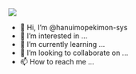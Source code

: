 <img src="https://encrypted-tbn0.gstatic.com/images?q=tbn:ANd9GcSC_GwCT8ZvHlvt_W0ujXx0ua9T7OFxULIxEg&usqp=CAU">

- 👋 Hi, I’m @hanuimopekimon-sys
- 👀 I’m interested in ...
- 🌱 I’m currently learning ...
- 💞️ I’m looking to collaborate on ...
- 📫 How to reach me ...

<!---
hanuimopekimon-sys/hanuimopekimon-sys is a ✨ special ✨ repository because its `README.md` (this file) appears on your GitHub profile.
You can click the Preview link to take a look at your changes.
--->
